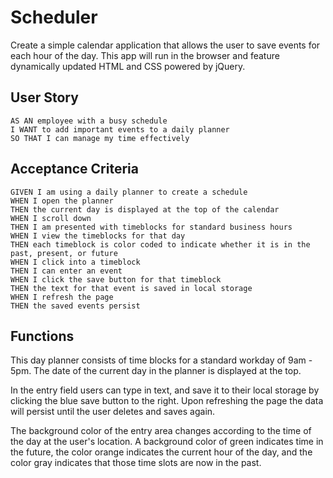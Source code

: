 # Scheduler

Create a simple calendar application that allows the user to save events for each hour of the day. This app will run in the browser and feature dynamically updated HTML and CSS powered by jQuery.

## User Story

```
AS AN employee with a busy schedule
I WANT to add important events to a daily planner
SO THAT I can manage my time effectively
```

## Acceptance Criteria

```
GIVEN I am using a daily planner to create a schedule
WHEN I open the planner
THEN the current day is displayed at the top of the calendar
WHEN I scroll down
THEN I am presented with timeblocks for standard business hours
WHEN I view the timeblocks for that day
THEN each timeblock is color coded to indicate whether it is in the past, present, or future
WHEN I click into a timeblock
THEN I can enter an event
WHEN I click the save button for that timeblock
THEN the text for that event is saved in local storage
WHEN I refresh the page
THEN the saved events persist
```
## Functions

This day planner consists of time blocks for a standard workday of 9am - 5pm.  The date of the current day in the planner is displayed at the top.  

In the entry field users can type in text, and save it to their local storage by clicking the blue save button to the right.  Upon refreshing the page the data will persist until the user deletes and saves again.  

The background color of the entry area changes according to the time of the day at the user's location.  A background color of green indicates time in the future, the color orange indicates the current hour of the day, and the color gray indicates that those time slots are now in the past. 